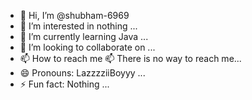 - 👋 Hi, I’m @shubham-6969
- 👀 I’m interested in nothing ...
- 🌱 I’m currently learning Java ...
- 💞️ I’m looking to collaborate on ...
- 📫 How to reach me 📫 There is no way to reach me...
- 😄 Pronouns: LazzzziiBoyyy  ...
- ⚡ Fun fact: Nothing ...

<!---
shubham-6969/shubham-6969 is a ✨ special ✨ repository because its `README.md` (this file) appears on your GitHub profile.
You can click the Preview link to take a look at your changes.
--->
